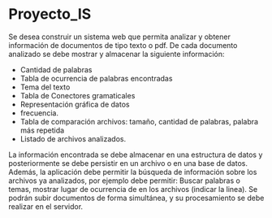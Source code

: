 # Proyecto_IS
Se desea construir un sistema web que permita analizar y obtener información de documentos de tipo texto o pdf. De cada documento analizado se debe mostrar y almacenar la siguiente información:  

 - Cantidad de palabras  
 - Tabla de ocurrencia de palabras encontradas  
 - Tema del texto  
 - Tabla de Conectores gramaticales  
 - Representación gráfica de datos
 - frecuencia.  
 - Tabla de comparación archivos: tamaño, cantidad de palabras, palabra más repetida  
 - Listado de archivos analizados.  
 
La información encontrada se debe almacenar en una estructura de datos y posteriormente se debe persistir en un archivo o en una base de datos. Además, la aplicación debe permitir la búsqueda de información sobre los archivos ya analizados, por ejemplo debe permitir:  Buscar palabras o temas, mostrar lugar de ocurrencia de en los archivos (indicar la linea).  Se podrán subir documentos de forma simultánea, y su procesamiento se debe realizar en el servidor.
